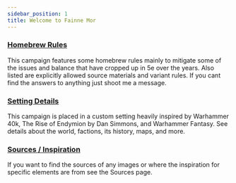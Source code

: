 ```yaml
---
sidebar_position: 1
title: Welcome to Fainne Mor
---
```


### [Homebrew Rules](/docs/rules/sources)

This campaign features some homebrew rules mainly to mitigate some of the issues and balance that have cropped up in 5e over the years. Also listed are explicitly allowed source materials and variant rules. If you cant find the answers to anything just shoot me a message.

### [Setting Details](/docs/setting/fainneMor)

This campaign is placed in a custom setting heavily inspired by Warhammer 40k, The Rise of Endymion by Dan Simmons, and Warhammer Fantasy. See details about the world, factions, its history, maps, and more.

### [Sources / Inspiration](/docs/sources)

If you want to find the sources of any images or where the inspiration for specific elements are from see the Sources page.
